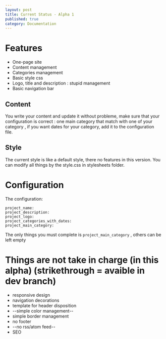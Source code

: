 ```yaml
---
layout: post
title: Current Status - Alpha 1
published: true
category: Documentation
---
```


# Features

- One-page site
- Content management
- Categories management
- Basic style css
- Logo, title and description : stupid management
- Basic navigation bar

## Content

You write your content and update it without probleme, make sure that your configuration is correct : one main category that match with one of your category , if you want dates for your category, add it to the configuration file.

## Style

The current style is like a default style, there no features in this version. You can modify all things by the style.css in stylesheets folder.

# Configuration

The configuration:

    project_name:
    project_description:
    project_logo:
    project_categories_with_dates:
    project_main_category:

The only things you must complete is `project_main_category` , others can be left empty

# Things are not take in charge (in this alpha) (strikethrough = avaible in dev branch)

- responsive design
- navigation decorations
- template for header disposition
- --simple color management--
- simple border management
- no footer
- --no rss/atom feed--
- SEO
